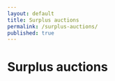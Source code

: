 ```yaml
---
layout: default
title: Surplus auctions
permalink: /surplus-auctions/
published: true
---
```

# Surplus auctions
